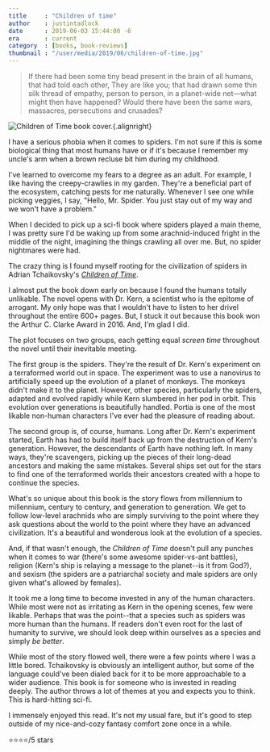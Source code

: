 ```yaml
---
title     : "Children of time"
author    : justintadlock
date      : 2019-06-03 15:44:00 -6
era       : current
category  : [books, book-reviews]
thumbnail : "/user/media/2019/06/children-of-time.jpg"
---
```


> If there had been some tiny bead present in the brain of all humans, that had told each other, They are like you; that had drawn some thin silk thread of empathy, person to person, in a planet-wide net—what might then have happened? Would there have been the same wars, massacres, persecutions and crusades?

![Children of Time book cover.](http://justintadlock.com/user/media/2019/06/children-of-time.jpg){.alignright}

I have a serious phobia when it comes to spiders.  I'm not sure if this is some biological thing that most humans have or if it's because I remember my uncle's arm when a brown recluse bit him during my childhood.

I've learned to overcome my fears to a degree as an adult.  For example, I like having the creepy-crawlies in my garden.  They're a beneficial part of the ecosystem, catching pests for me naturally.  Whenever I see one while picking veggies, I say, "Hello, Mr. Spider.  You just stay out of my way and we won't have a problem."

When I decided to pick up a sci-fi book where spiders played a main theme, I was pretty sure I'd be waking up from some arachnid-induced fright in the middle of the night, imagining the things crawling all over me.  But, no spider nightmares were had.

The crazy thing is I found myself rooting for the civilization of spiders in Adrian Tchaikovsky's _[Children of Time](https://www.amazon.com/dp/B07DN8BQMD/?tag=justtadl-20)_.

I almost put the book down early on because I found the humans totally unlikable.  The novel opens with Dr. Kern, a scientist who is the epitome of arrogant.  My only hope was that I wouldn't have to listen to her drivel throughout the entire 600+ pages.  But, I stuck it out because this book won the Arthur C. Clarke Award in 2016.  And, I'm glad I did.

The plot focuses on two groups, each getting equal _screen time_ throughout the novel until their inevitable meeting.

The first group is the spiders.  They're the result of Dr. Kern's experiment on a terraformed world out in space.  The experiment was to use a nanovirus to artificially speed up the evolution of a planet of monkeys.  The monkeys didn't make it to the planet.  However, other species, particularly the spiders, adapted and evolved rapidly while Kern slumbered in her pod in orbit.  This evolution over generations is beautifully handled.  Portia is one of the most likable non-human characters I've ever had the pleasure of reading about.

The second group is, of course, humans.  Long after Dr. Kern's experiment started, Earth has had to build itself back up from the destruction of Kern's generation.  However, the descendants of Earth have nothing left.  In many ways, they're scavengers, picking up the pieces of their long-dead ancestors and making the same mistakes.  Several ships set out for the stars to find one of the terraformed worlds their ancestors created with a hope to continue the species.

What's so unique about this book is the story flows from millennium to millennium, century to century, and generation to generation.  We get to follow low-level arachnids who are simply surviving to the point where they ask questions about the world to the point where they have an advanced civilization.  It's a beautiful and wonderous look at the evolution of a species.

And, if that wasn't enough, the _Children of Time_ doesn't pull any punches when it comes to war (there's some awesome spider-vs-ant battles), religion (Kern's ship is relaying a message to the planet--is it from God?), and sexism (the spiders are a patriarchal society and male spiders are only given what's allowed by females).

It took me a long time to become invested in any of the human characters.  While most were not as irritating as Kern in the opening scenes, few were likable.  Perhaps that was the point--that a species such as spiders was more human than the humans.  If readers don't even root for the last of humanity to survive, we should look deep within ourselves as a species and simply _be better_.

While most of the story flowed well, there were a few points where I was a little bored.  Tchaikovsky is obviously an intelligent author, but some of the language could've been dialed back for it to be more approachable to a wider audience.  This book is for someone who is invested in reading deeply.  The author throws a lot of themes at you and expects you to think.  This is hard-hitting sci-fi.

I immensely enjoyed this read.  It's not my usual fare, but it's good to step outside of my nice-and-cozy fantasy comfort zone once in a while.

⭐⭐⭐⭐/5 stars

